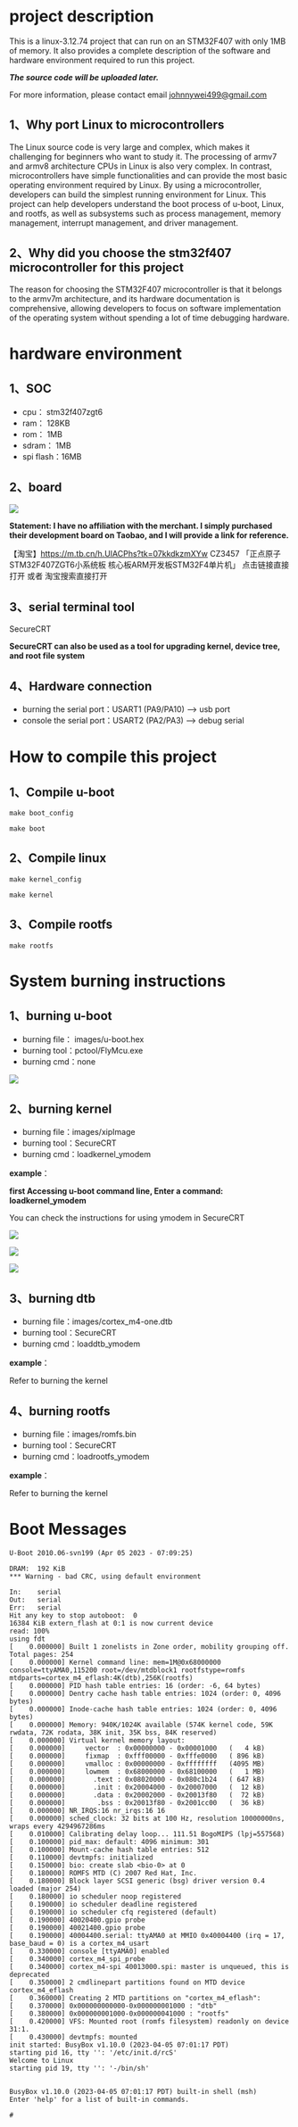 # project description
This is a linux-3.12.74 project that can run on an STM32F407 with only 1MB of memory. It also provides a complete description of the software and hardware environment required to run this project.

***The source code will be uploaded later.***

For more information, please contact email johnnywei499@gmail.com



## 1、Why port Linux to microcontrollers

The Linux source code is very large and complex, which makes it challenging for beginners who want to study it. The processing of armv7 and armv8 architecture CPUs in Linux is also very complex. In contrast, microcontrollers have simple functionalities and can provide the most basic operating environment required by Linux. By using a microcontroller, developers can build the simplest running environment for Linux. This project can help developers understand the boot process of u-boot, Linux, and rootfs, as well as subsystems such as process management, memory management, interrupt management, and driver management.



## 2、Why did you choose the stm32f407 microcontroller for this project

The reason for choosing the STM32F407 microcontroller is that it belongs to the armv7m architecture, and its hardware documentation is comprehensive, allowing developers to focus on software implementation of the operating system without spending a lot of time debugging hardware.



# hardware environment

## 1、SOC

+ cpu：	    stm32f407zgt6
+ ram：       128KB
+ rom：       1MB
+ sdram：   1MB
+ spi flash：16MB



## 2、board

![](https://github.com/johnnywei499/linux-for-mcu/blob/main/doc/board.png)

**Statement: I have no affiliation with the merchant. I simply purchased their development board on Taobao, and I will provide a link for reference.**

【淘宝】https://m.tb.cn/h.UIACPhs?tk=07kkdkzmXYw CZ3457 「正点原子STM32F407ZGT6小系统板 核心板ARM开发板STM32F4单片机」
点击链接直接打开 或者 淘宝搜索直接打开


## 3、serial terminal tool

SecureCRT

**SecureCRT can also be used as a tool for upgrading kernel, device tree, and root file system**



## 4、Hardware connection

+ burning the serial port：USART1 (PA9/PA10) --> usb port
+ console the serial port：USART2 (PA2/PA3)   --> debug serial



# How to compile this project

## 1、Compile u-boot

``make boot_config``

``make boot``



## 2、Compile linux

``make kernel_config``

``make kernel``



## 3、Compile rootfs

``make rootfs``



# System burning instructions

## 1、burning u-boot

+ burning file：  images/u-boot.hex
+ burning tool：pctool/FlyMcu.exe
+ burning cmd：none

![](https://github.com/johnnywei499/linux-for-mcu/blob/main/doc/u-boot%20burning.png)



## 2、burning kernel

+ burning file：images/xipImage
+ burning tool：SecureCRT
+ burning cmd：loadkernel_ymodem



**example**：

**first Accessing u-boot command line, Enter a command: loadkernel_ymodem**

You can check the instructions for using ymodem in SecureCRT

![](https://github.com/johnnywei499/linux-for-mcu/blob/main/doc/image%20burning0.png)

![](https://github.com/johnnywei499/linux-for-mcu/blob/main/doc/image%20burning1.png)

![](https://github.com/johnnywei499/linux-for-mcu/blob/main/doc/image%20burning2.png)



## 3、burning dtb

+ burning file：images/cortex_m4-one.dtb
+ burning tool：SecureCRT
+ burning cmd：loaddtb_ymodem

**example**：

Refer to burning the kernel



## 4、burning rootfs

+ burning file：images/romfs.bin
+ burning tool：SecureCRT
+ burning cmd：loadrootfs_ymodem

**example**：

Refer to burning the kernel



# Boot Messages

```
U-Boot 2010.06-svn199 (Apr 05 2023 - 07:09:25)

DRAM:  192 KiB
*** Warning - bad CRC, using default environment

In:    serial
Out:   serial
Err:   serial
Hit any key to stop autoboot:  0 
16384 KiB extern_flash at 0:1 is now current device
read: 100%
using fdt
[    0.000000] Built 1 zonelists in Zone order, mobility grouping off.  Total pages: 254
[    0.000000] Kernel command line: mem=1M@0x68000000 console=ttyAMA0,115200 root=/dev/mtdblock1 rootfstype=romfs mtdparts=cortex_m4_eflash:4K(dtb),256K(rootfs)
[    0.000000] PID hash table entries: 16 (order: -6, 64 bytes)
[    0.000000] Dentry cache hash table entries: 1024 (order: 0, 4096 bytes)
[    0.000000] Inode-cache hash table entries: 1024 (order: 0, 4096 bytes)
[    0.000000] Memory: 940K/1024K available (574K kernel code, 59K rwdata, 72K rodata, 38K init, 35K bss, 84K reserved)
[    0.000000] Virtual kernel memory layout:
[    0.000000]     vector  : 0x00000000 - 0x00001000   (   4 kB)
[    0.000000]     fixmap  : 0xfff00000 - 0xfffe0000   ( 896 kB)
[    0.000000]     vmalloc : 0x00000000 - 0xffffffff   (4095 MB)
[    0.000000]     lowmem  : 0x68000000 - 0x68100000   (   1 MB)
[    0.000000]       .text : 0x08020000 - 0x080c1b24   ( 647 kB)
[    0.000000]       .init : 0x20004000 - 0x20007000   (  12 kB)
[    0.000000]       .data : 0x20002000 - 0x20013f80   (  72 kB)
[    0.000000]        .bss : 0x20013f80 - 0x2001cc00   (  36 kB)
[    0.000000] NR_IRQS:16 nr_irqs:16 16
[    0.000000] sched_clock: 32 bits at 100 Hz, resolution 10000000ns, wraps every 4294967286ms
[    0.010000] Calibrating delay loop... 111.51 BogoMIPS (lpj=557568)
[    0.100000] pid_max: default: 4096 minimum: 301
[    0.100000] Mount-cache hash table entries: 512
[    0.110000] devtmpfs: initialized
[    0.150000] bio: create slab <bio-0> at 0
[    0.180000] ROMFS MTD (C) 2007 Red Hat, Inc.
[    0.180000] Block layer SCSI generic (bsg) driver version 0.4 loaded (major 254)
[    0.180000] io scheduler noop registered
[    0.190000] io scheduler deadline registered
[    0.190000] io scheduler cfq registered (default)
[    0.190000] 40020400.gpio probe
[    0.190000] 40021400.gpio probe
[    0.190000] 40004400.serial: ttyAMA0 at MMIO 0x40004400 (irq = 17, base_baud = 0) is a cortex_m4_usart
[    0.330000] console [ttyAMA0] enabled
[    0.340000] cortex_m4_spi_probe
[    0.340000] cortex_m4-spi 40013000.spi: master is unqueued, this is deprecated
[    0.350000] 2 cmdlinepart partitions found on MTD device cortex_m4_eflash
[    0.360000] Creating 2 MTD partitions on "cortex_m4_eflash":
[    0.370000] 0x000000000000-0x000000001000 : "dtb"
[    0.380000] 0x000000001000-0x000000041000 : "rootfs"
[    0.420000] VFS: Mounted root (romfs filesystem) readonly on device 31:1.
[    0.430000] devtmpfs: mounted
init started: BusyBox v1.10.0 (2023-04-05 07:01:17 PDT)
starting pid 16, tty '': '/etc/init.d/rcS'
Welcome to Linux
starting pid 19, tty '': '-/bin/sh'


BusyBox v1.10.0 (2023-04-05 07:01:17 PDT) built-in shell (msh)
Enter 'help' for a list of built-in commands.

# 
```
